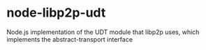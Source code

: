# node-libp2p-udt
Node.js implementation of the UDT module that libp2p uses, which implements the abstract-transport interface
